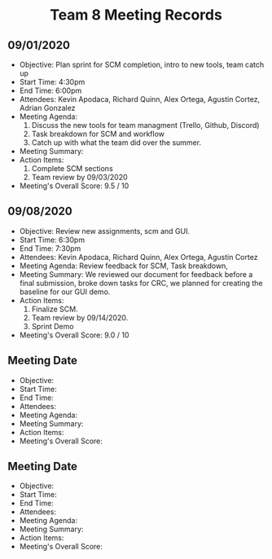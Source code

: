 <h1 align="center"> Team 8 Meeting Records </h1>

## 09/01/2020

- Objective: Plan sprint for SCM completion, intro to new tools, team catch up
- Start Time: 4:30pm
- End Time: 6:00pm
- Attendees: Kevin Apodaca, Richard Quinn, Alex Ortega, Agustin Cortez, Adrian Gonzalez
- Meeting Agenda:
  1. Discuss the new tools for team managment (Trello, Github, Discord)
  2. Task breakdown for SCM and workflow
  3. Catch up with what the team did over the summer.
- Meeting Summary:
- Action Items:
  1. Complete SCM sections
  2. Team review by 09/03/2020
- Meeting's Overall Score: 9.5 / 10

## 09/08/2020

- Objective: Review new assignments, scm and GUI.
- Start Time: 6:30pm
- End Time: 7:30pm
- Attendees: Kevin Apodaca, Richard Quinn, Alex Ortega, Agustin Cortez
- Meeting Agenda: Review feedback for SCM, Task breakdown,
- Meeting Summary: We reviewed our document for feedback before a final submission, broke down tasks for CRC, we planned for creating the baseline for our GUI demo. 
- Action Items:
  1. Finalize SCM.
  2. Team review by 09/14/2020.
  3. Sprint Demo
- Meeting's Overall Score: 9.0 / 10

## Meeting Date

- Objective:
- Start Time: 
- End Time:
- Attendees:
- Meeting Agenda:
- Meeting Summary:
- Action Items:
- Meeting's Overall Score:

## Meeting Date

- Objective:
- Start Time: 
- End Time:
- Attendees:
- Meeting Agenda:
- Meeting Summary:
- Action Items:
- Meeting's Overall Score:
